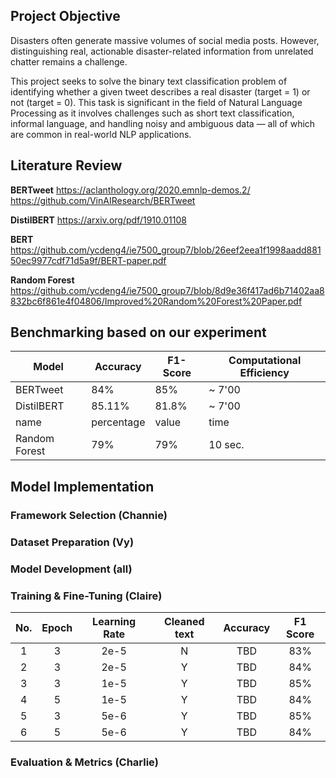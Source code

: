 ## Project Objective
Disasters often generate massive volumes of social media posts. However, distinguishing real, actionable disaster-related information from unrelated chatter remains a challenge.

This project seeks to solve the binary text classification problem of identifying whether a given tweet describes a real disaster (target = 1) or not (target = 0). This task is significant in the field of Natural Language Processing as it involves challenges such as short text classification, informal language, and handling noisy and ambiguous data — all of which are common in real-world NLP applications.


## Literature Review
**BERTweet** 
https://aclanthology.org/2020.emnlp-demos.2/
https://github.com/VinAIResearch/BERTweet

**DistilBERT**
https://arxiv.org/pdf/1910.01108

**BERT**
https://github.com/ycdeng4/ie7500_group7/blob/26eef2eea1f1998aadd88150ec9977cdf71d5a9f/BERT-paper.pdf

**Random Forest**
https://github.com/ycdeng4/ie7500_group7/blob/8d9e36f417ad6b71402aa8832bc6f861e4f04806/Improved%20Random%20Forest%20Paper.pdf

## Benchmarking based on our experiment

| Model | Accuracy | F1-Score | Computational Efficiency |
|---|---|---|---|
| BERTweet | 84% | 85% | ~ 7'00 |
| DistilBERT | 85.11% | 81.8% | ~ 7'00 |
| name | percentage | value | time |
| Random Forest | 79% | 79% | 10 sec. |

## Model Implementation

### Framework Selection (Channie)


### Dataset Preparation (Vy)


### Model Development (all)

### Training & Fine-Tuning (Claire)
| No. | Epoch | Learning Rate | Cleaned text | Accuracy | F1 Score |
|:---:|:---:|:---:|:---:|:---:|:---:|
| 1 | 3 | 2e-5 | N | TBD | 83% |
| 2 | 3 | 2e-5 | Y | TBD | 84% |
| 3 | 3 | 1e-5 | Y | TBD | 85% |
| 4 | 5 | 1e-5 | Y | TBD | 84% |
| 5 | 3 | 5e-6 | Y | TBD | 85% |
| 6 | 5 | 5e-6 | Y | TBD | 84% |


### Evaluation & Metrics (Charlie)


